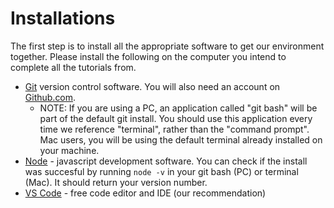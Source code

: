 # Installations

The first step is to install all the appropriate software to get our environment together. Please install the following on the computer you intend to complete all the tutorials from. 

- [Git](https://git-scm.com/book/en/v2/Getting-Started-Installing-Git) version control software. You will also need an account on [Github.com](https://github.com/).
    - NOTE: If you are using a PC, an application called "git bash" will be part of the default git install. You should use this application every time we reference "terminal", rather than the "command prompt". Mac users, you will be using the default terminal already installed on your machine.
- [Node](https://nodejs.org/en/download/) - javascript development software. You can check if the install was succesful by running `node -v` in your git bash (PC) or terminal (Mac). It should return your version number. 
- [VS Code](https://code.visualstudio.com/) - free code editor and IDE (our recommendation)